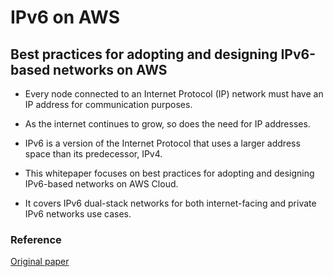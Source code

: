 
# IPv6 on AWS

## Best practices for adopting and designing IPv6-based networks on AWS


- Every node connected to an Internet Protocol (IP) network must have an IP address for communication purposes. 

- As the internet continues to grow, so does the need for IP addresses. 

- IPv6 is a version of the Internet Protocol that uses a larger address space than its predecessor, IPv4. 

- This whitepaper focuses on best practices for adopting and designing IPv6-based networks on AWS Cloud. 

- It covers IPv6 dual-stack networks for both internet-facing and private IPv6 networks use cases.










### Reference

<a href="https://d1.awsstatic.com/whitepapers/IPv6-on-AWS.pdf"> Original paper </a> 
